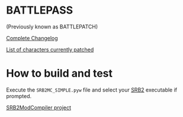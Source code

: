 # BATTLEPASS
(Previously known as BATTLEPATCH)

[Complete Changelog](https://github.com/felixLumyni/battlepass/blob/main/battlepass/changelog.txt)

[List of characters currently patched](https://github.com/users/felixLumyni/projects/2)

# How to build and test
Execute the ``SRB2MC_SIMPLE.pyw`` file and select your [SRB2](https://www.srb2.org) executable if prompted.

[SRB2ModCompiler project](https://github.com/felixLumyni/SRB2ModCompiler2)